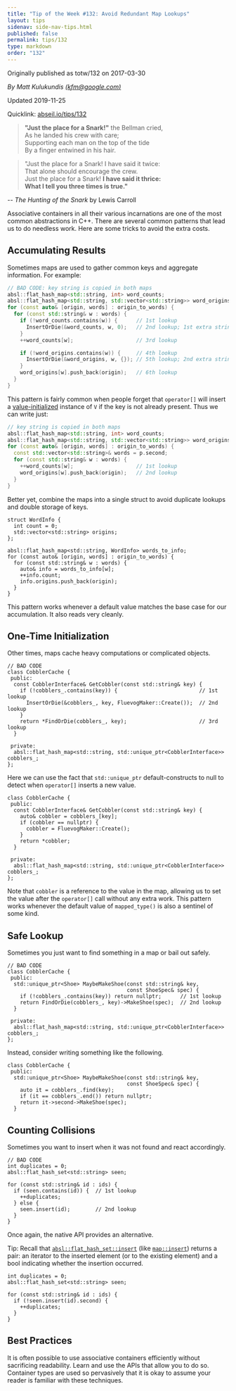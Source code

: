 ```yaml
---
title: "Tip of the Week #132: Avoid Redundant Map Lookups"
layout: tips
sidenav: side-nav-tips.html
published: false
permalink: tips/132
type: markdown
order: "132"
---
```


Originally published as totw/132 on 2017-03-30

*By Matt Kulukundis [(kfm@google.com)](mailto:kfm@google.com)*

Updated 2019-11-25

Quicklink: [abseil.io/tips/132](https://abseil.io/tips/132)

> **"Just the place for a Snark!"** the Bellman cried,<br>
> As he landed his crew with care;<br>
> Supporting each man on the top of the tide<br>
> By a finger entwined in his hair.<br>

> "Just the place for a Snark! I have said it twice:<br>
> That alone should encourage the crew.<br>
> Just the place for a Snark! **I have said it thrice:<br>
> What I tell you three times is true."**

-- *The Hunting of the Snark* by Lewis Carroll
</blockquote>

Associative containers in all their various incarnations are one of the most
common abstractions in C++. There are several common patterns that lead us to do
needless work. Here are some tricks to avoid the extra costs.

## Accumulating Results

Sometimes maps are used to gather common keys and aggregate information. For
example:

```c++
// BAD CODE: key string is copied in both maps
absl::flat_hash_map<std::string, int> word_counts;
absl::flat_hash_map<std::string, std::vector<std::string>> word_origins;
for (const auto& [origin, words] : origin_to_words) {
  for (const std::string& w : words) {
    if (!word_counts.contains(w)) {      // 1st lookup
      InsertOrDie(&word_counts, w, 0);   // 2nd lookup; 1st extra string copy
    }
    ++word_counts[w];                    // 3rd lookup

    if (!word_origins.contains(w)) {     // 4th lookup
      InsertOrDie(&word_origins, w, {}); // 5th lookup; 2nd extra string copy
    }
    word_origins[w].push_back(origin);   // 6th lookup
  }
}
```

This pattern is fairly common when people forget that `operator[]` will insert a
[value-initialized](http://en.cppreference.com/w/cpp/language/value_initialization)
instance of `V` if the key is not already present. Thus we can write just:

```c++
// key string is copied in both maps
absl::flat_hash_map<std::string, int> word_counts;
absl::flat_hash_map<std::string, std::vector<std::string>> word_origins;
for (const auto& [origin, words] : origin_to_words) {
  const std::vector<std::string>& words = p.second;
  for (const std::string& w : words) {
    ++word_counts[w];                    // 1st lookup
    word_origins[w].push_back(origin);   // 2nd lookup
  }
}
```

Better yet, combine the maps into a single struct to avoid duplicate lookups and
double storage of keys.

```
struct WordInfo {
  int count = 0;
  std::vector<std::string> origins;
};

absl::flat_hash_map<std::string, WordInfo> words_to_info;
for (const auto& [origin, words] : origin_to_words) {
  for (const std::string& w : words) {
    auto& info = words_to_info[w];
    ++info.count;
    info.origins.push_back(origin);
  }
}
```

This pattern works whenever a default value matches the base case for our
accumulation. It also reads very cleanly.

## One-Time Initialization

Other times, maps cache heavy computations or complicated objects.

```
// BAD CODE
class CobblerCache {
 public:
  const CobblerInterface& GetCobbler(const std::string& key) {
    if (!cobblers_.contains(key)) {                          // 1st lookup
      InsertOrDie(&cobblers_, key, FluevogMaker::Create());  // 2nd lookup
    }
    return *FindOrDie(cobblers_, key);                       // 3rd lookup
  }

 private:
  absl::flat_hash_map<std::string, std::unique_ptr<CobblerInterface>> cobblers_;
};
```

Here we can use the fact that `std::unique_ptr` default-constructs to null to
detect when `operator[]` inserts a new value.

```
class CobblerCache {
 public:
  const CobblerInterface& GetCobbler(const std::string& key) {
    auto& cobbler = cobblers_[key];
    if (cobbler == nullptr) {
      cobbler = FluevogMaker::Create();
    }
    return *cobbler;
  }

 private:
  absl::flat_hash_map<std::string, std::unique_ptr<CobblerInterface>> cobblers_;
};
```

Note that `cobbler` is a reference to the value in the map, allowing us to set
the value after the `operator[]` call without any extra work. This pattern works
whenever the default value of `mapped_type()` is also a sentinel of some kind.

## Safe Lookup

Sometimes you just want to find something in a map or bail out safely.

```
// BAD CODE
class CobblerCache {
 public:
  std::unique_ptr<Shoe> MaybeMakeShoe(const std::string& key,
                                      const ShoeSpec& spec) {
    if (!cobblers_.contains(key)) return nullptr;      // 1st lookup
    return FindOrDie(cobblers_, key)->MakeShoe(spec);  // 2nd lookup
  }

 private:
  absl::flat_hash_map<std::string, std::unique_ptr<CobblerInterface>> cobblers_;
};
```

Instead, consider writing something like the following.

```
class CobblerCache {
 public:
  std::unique_ptr<Shoe> MaybeMakeShoe(const std::string& key,
                                      const ShoeSpec& spec) {
    auto it = cobblers_.find(key);
    if (it == cobblers_.end()) return nullptr;
    return it->second->MakeShoe(spec);
  }
```

## Counting Collisions

Sometimes you want to insert when it was not found and react accordingly.

```
// BAD CODE
int duplicates = 0;
absl::flat_hash_set<std::string> seen;

for (const std::string& id : ids) {
  if (seen.contains(id)) {  // 1st lookup
    ++duplicates;
  } else {
    seen.insert(id);        // 2nd lookup
  }
}
```

Once again, the native API provides an alternative.

Tip: Recall that
[`absl::flat_hash_set::insert`](http://en.cppreference.com/w/cpp/container/unordered_set/insert)
(like [`map::insert`](http://en.cppreference.com/w/cpp/container/map/insert))
returns a pair: an iterator to the inserted element (or to the existing element)
and a bool indicating whether the insertion occurred.

```
int duplicates = 0;
absl::flat_hash_set<std::string> seen;

for (const std::string& id : ids) {
  if (!seen.insert(id).second) {
    ++duplicates;
  }
}
```

## Best Practices

It is often possible to use associative containers efficiently without
sacrificing readability. Learn and use the APIs that allow you to do so.
Container types are used so pervasively that it is okay to assume your reader is
familiar with these techniques.
